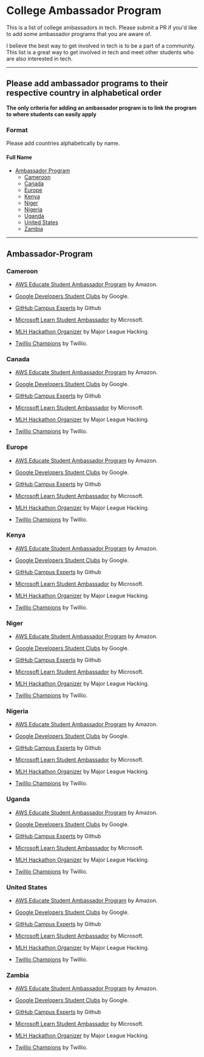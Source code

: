 # College Ambassador Program

This is a list of college ambassadors in tech. Please submit a PR if you'd like to add some ambassador programs that you are aware of.

I believe the best way to get involved in tech is to be a part of a community. This list is a great way to get involved in tech and meet other students who are also interested in tech.

---

## Please add ambassador programs to their respective country in alphabetical order

**The only criteria for adding an ambassador program is to link the program to where students can easily apply**

### Format

Please add countries alphabetically by  name.

#### Full Name

- [Ambassador Program](#ambassador-program)
  - [Cameroon](#cameroon)
  - [Canada](#canada)
  - [Europe](#europe)
  - [Kenya](#kenya)
  - [Niger](#niger)
  - [Nigeria](#nigeria)
  - [Uganda](#uganda)
  - [United States](#united-states)
  - [Zambia](#zambia)

---

## Ambassador-Program

### Cameroon

- [AWS Educate Student Ambassador Program](https://aws.amazon.com/education/awseducate/student-ambassador-program/) by Amazon.

- [Google Developers Student Clubs](https://developers.google.com/community/dsc) by Google.

- [GitHub Campus Experts](https://education.github.com/students/experts) by Github

- [Microsoft Learn Student Ambassador](https://studentambassadors.microsoft.com/en-us) by Microsoft.

- [MLH Hackathon Organizer](https://mlh.io/event-membership) by Major League Hacking.

- [Twillio Champions](https://www.twilio.com/en-us/champions) by Twillio.

### Canada

- [AWS Educate Student Ambassador Program](https://aws.amazon.com/education/awseducate/student-ambassador-program/) by Amazon.

- [Google Developers Student Clubs](https://developers.google.com/community/dsc) by Google.

- [GitHub Campus Experts](https://education.github.com/students/experts) by Github

- [Microsoft Learn Student Ambassador](https://studentambassadors.microsoft.com/en-us) by Microsoft.

- [MLH Hackathon Organizer](https://mlh.io/event-membership) by Major League Hacking.

- [Twillio Champions](https://www.twilio.com/en-us/champions) by Twillio.

### Europe

- [AWS Educate Student Ambassador Program](https://aws.amazon.com/education/awseducate/student-ambassador-program/) by Amazon.

- [Google Developers Student Clubs](https://developers.google.com/community/dsc) by Google.

- [GitHub Campus Experts](https://education.github.com/students/experts) by Github

- [Microsoft Learn Student Ambassador](https://studentambassadors.microsoft.com/en-us) by Microsoft.

- [MLH Hackathon Organizer](https://mlh.io/event-membership) by Major League Hacking.

- [Twillio Champions](https://www.twilio.com/en-us/champions) by Twillio.

### Kenya

- [AWS Educate Student Ambassador Program](https://aws.amazon.com/education/awseducate/student-ambassador-program/) by Amazon.

- [Google Developers Student Clubs](https://developers.google.com/community/dsc) by Google.

- [GitHub Campus Experts](https://education.github.com/students/experts) by Github

- [Microsoft Learn Student Ambassador](https://studentambassadors.microsoft.com/en-us) by Microsoft.

- [MLH Hackathon Organizer](https://mlh.io/event-membership) by Major League Hacking.

- [Twillio Champions](https://www.twilio.com/en-us/champions) by Twillio.

### Niger

- [AWS Educate Student Ambassador Program](https://aws.amazon.com/education/awseducate/student-ambassador-program/) by Amazon.

- [Google Developers Student Clubs](https://developers.google.com/community/dsc) by Google.

- [GitHub Campus Experts](https://education.github.com/students/experts) by Github

- [Microsoft Learn Student Ambassador](https://studentambassadors.microsoft.com/en-us) by Microsoft.

- [MLH Hackathon Organizer](https://mlh.io/event-membership) by Major League Hacking.

- [Twillio Champions](https://www.twilio.com/en-us/champions) by Twillio.

### Nigeria

- [AWS Educate Student Ambassador Program](https://aws.amazon.com/education/awseducate/student-ambassador-program/) by Amazon.

- [Google Developers Student Clubs](https://developers.google.com/community/dsc) by Google.

- [GitHub Campus Experts](https://education.github.com/students/experts) by Github

- [Microsoft Learn Student Ambassador](https://studentambassadors.microsoft.com/en-us) by Microsoft.

- [MLH Hackathon Organizer](https://mlh.io/event-membership) by Major League Hacking.

- [Twillio Champions](https://www.twilio.com/en-us/champions) by Twillio.

### Uganda

- [AWS Educate Student Ambassador Program](https://aws.amazon.com/education/awseducate/student-ambassador-program/) by Amazon.

- [Google Developers Student Clubs](https://developers.google.com/community/dsc) by Google.

- [GitHub Campus Experts](https://education.github.com/students/experts) by Github

- [Microsoft Learn Student Ambassador](https://studentambassadors.microsoft.com/en-us) by Microsoft.

- [MLH Hackathon Organizer](https://mlh.io/event-membership) by Major League Hacking.

- [Twillio Champions](https://www.twilio.com/en-us/champions) by Twillio.

### United States

- [AWS Educate Student Ambassador Program](https://aws.amazon.com/education/awseducate/student-ambassador-program/) by Amazon.

- [Google Developers Student Clubs](https://developers.google.com/community/dsc) by Google.

- [GitHub Campus Experts](https://education.github.com/students/experts) by Github

- [Microsoft Learn Student Ambassador](https://studentambassadors.microsoft.com/en-us) by Microsoft.

- [MLH Hackathon Organizer](https://mlh.io/event-membership) by Major League Hacking.

- [Twillio Champions](https://www.twilio.com/en-us/champions) by Twillio.

### Zambia

- [AWS Educate Student Ambassador Program](https://aws.amazon.com/education/awseducate/student-ambassador-program/) by Amazon.

- [Google Developers Student Clubs](https://developers.google.com/community/dsc) by Google.

- [GitHub Campus Experts](https://education.github.com/students/experts) by Github

- [Microsoft Learn Student Ambassador](https://studentambassadors.microsoft.com/en-us) by Microsoft.

- [MLH Hackathon Organizer](https://mlh.io/event-membership) by Major League Hacking.

- [Twillio Champions](https://www.twilio.com/en-us/champions) by Twillio.
